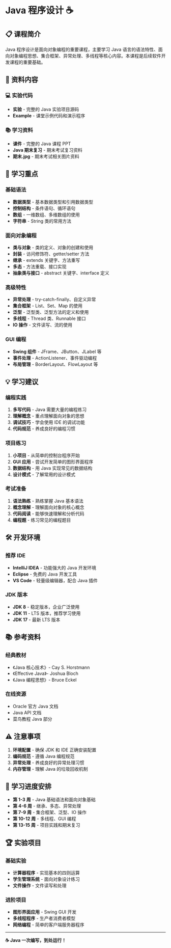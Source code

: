 # Java 程序设计 ☕

## 📋 课程简介

Java 程序设计是面向对象编程的重要课程，主要学习 Java 语言的语法特性、面向对象编程思想、集合框架、异常处理、多线程等核心内容。本课程是后续软件开发课程的重要基础。

## 📁 资料内容

### 💻 实验代码

- **实验** - 完整的 Java 实验项目源码
- **Example** - 课堂示例代码和演示程序

### 📚 学习资料

- **课件** - 完整的 Java 课程 PPT
- **Java 期末复习** - 期末考试复习资料
- **期末.jpg** - 期末考试相关图片资料

## 🎯 学习重点

### 基础语法

- **数据类型** - 基本数据类型和引用数据类型
- **控制结构** - 条件语句、循环语句
- **数组** - 一维数组、多维数组的使用
- **字符串** - String 类的常用方法

### 面向对象编程

- **类与对象** - 类的定义、对象的创建和使用
- **封装** - 访问修饰符、getter/setter 方法
- **继承** - extends 关键字、方法重写
- **多态** - 方法重载、接口实现
- **抽象类与接口** - abstract 关键字、interface 定义

### 高级特性

- **异常处理** - try-catch-finally、自定义异常
- **集合框架** - List、Set、Map 的使用
- **泛型** - 泛型类、泛型方法的定义和使用
- **多线程** - Thread 类、Runnable 接口
- **IO 操作** - 文件读写、流的使用

### GUI 编程

- **Swing 组件** - JFrame、JButton、JLabel 等
- **事件处理** - ActionListener、事件驱动编程
- **布局管理** - BorderLayout、FlowLayout 等

## 💡 学习建议

### 编程实践

1. **多写代码** - Java 需要大量的编程练习
2. **理解概念** - 重点理解面向对象的思想
3. **调试技巧** - 学会使用 IDE 的调试功能
4. **代码规范** - 养成良好的编程习惯

### 项目练习

1. **小项目** - 从简单的控制台程序开始
2. **GUI 应用** - 尝试开发简单的图形界面程序
3. **数据结构** - 用 Java 实现常见的数据结构
4. **设计模式** - 了解常用的设计模式

### 考试准备

1. **语法熟练** - 熟练掌握 Java 基本语法
2. **概念理解** - 理解面向对象的核心概念
3. **代码阅读** - 能够快速理解和分析代码
4. **编程题** - 练习常见的编程题目

## 🛠️ 开发环境

### 推荐 IDE

- **IntelliJ IDEA** - 功能强大的 Java 开发环境
- **Eclipse** - 免费的 Java 开发工具
- **VS Code** - 轻量级编辑器，配合 Java 插件

### JDK 版本

- **JDK 8** - 稳定版本，企业广泛使用
- **JDK 11** - LTS 版本，推荐学习使用
- **JDK 17** - 最新 LTS 版本

## 📚 参考资料

### 经典教材

- 《Java 核心技术》- Cay S. Horstmann
- 《Effective Java》- Joshua Bloch
- 《Java 编程思想》- Bruce Eckel

### 在线资源

- Oracle 官方 Java 文档
- Java API 文档
- 菜鸟教程 Java 部分

## ⚠️ 注意事项

1. **环境配置** - 确保 JDK 和 IDE 正确安装配置
2. **编码规范** - 遵循 Java 编程规范
3. **异常处理** - 养成良好的异常处理习惯
4. **内存管理** - 理解 Java 的垃圾回收机制

## 📅 学习进度安排

- **第 1-3 周** - Java 基础语法和面向对象基础
- **第 4-6 周** - 继承、多态、异常处理
- **第 7-9 周** - 集合框架、泛型、IO 操作
- **第 10-12 周** - 多线程、GUI 编程
- **第 13-15 周** - 项目实践和期末复习

## 🏆 实验项目

### 基础实验

- **计算器程序** - 实现基本的四则运算
- **学生管理系统** - 面向对象设计练习
- **文件操作** - 文件读写和处理

### 进阶项目

- **图形界面应用** - Swing GUI 开发
- **多线程程序** - 生产者消费者模型
- **网络编程** - 简单的客户端服务器程序

---

**☕ Java 一次编写，到处运行！**
